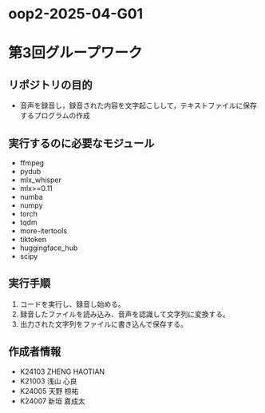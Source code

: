 # oop2-2025-04-G01
# 第3回グループワーク
## リポジトリの目的
- 音声を録音し，録音された内容を文字起こしして，テキストファイルに保存するプログラムの作成

## 実行するのに必要なモジュール
- ffmpeg
- pydub
- mlx_whisper
- mlx>=0.11
- numba
- numpy
- torch
- tqdm
- more-itertools
- tiktoken
- huggingface_hub
- scipy

## 実行手順
1. コードを実行し、録音し始める。
2. 録音したファイルを読み込み、音声を認識して文字列に変換する。
3. 出力された文字列をファイルに書き込んで保存する。

## 作成者情報
- K24103 ZHENG HAOTIAN
- K21003 浅山 心良
- K24005 天野 椋祐
- K24007 新垣 嘉成太